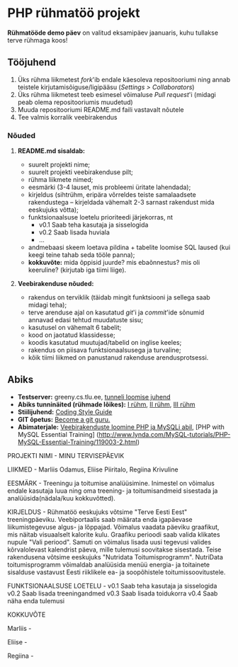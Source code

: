 # PHP rühmatöö projekt
**Rühmatööde demo päev** on valitud eksamipäev jaanuaris, kuhu tullakse terve rühmaga koos!

## Tööjuhend
1. Üks rühma liikmetest _fork_'ib endale käesoleva repositooriumi ning annab teistele kirjutamisõiguse/ligipääsu (_Settings > Collaborators_)
1. Üks rühma liikmetest teeb esimesel võimaluse _Pull request_'i (midagi peab olema repositooriumis muudetud)
1. Muuda repositooriumi README.md faili vastavalt nõutele
1. Tee valmis korralik veebirakendus

### Nõuded

1. **README.md sisaldab:**
    * suurelt projekti nime;
    * suurelt projekti veebirakenduse pilt;
    * rühma liikmete nimed;
    * eesmärki (3-4 lauset, mis probleemi üritate lahendada);
    * kirjeldus (sihtrühm, eripära võrreldes teiste samalaadsete rakendustega – kirjeldada vähemalt 2-3 sarnast rakendust mida eeskujuks võtta);
    * funktsionaalsuse loetelu prioriteedi järjekorras, nt
        * v0.1 Saab teha kasutaja ja sisselogida
        * v0.2 Saab lisada huviala
        * ...
    * andmebaasi skeem loetava pildina + tabelite loomise SQL laused (kui keegi teine tahab seda tööle panna);
    * **kokkuvõte:** mida õppisid juurde? mis ebaõnnestus? mis oli keeruline? (kirjutab iga tiimi liige).


2. **Veebirakenduse nõuded:**
    * rakendus on terviklik (täidab mingit funktsiooni ja sellega saab midagi teha);
    * terve arenduse ajal on kasutatud _git_'i ja _commit_'ide sõnumid annavad edasi tehtud muudatuste sisu; 
    * kasutusel on vähemalt 6 tabelit;
    * kood on jaotatud klassidesse;
    * koodis kasutatud muutujad/tabelid on inglise keeles;
    * rakendus on piisava funktsionaalsusega ja turvaline;
    * kõik tiimi liikmed on panustanud rakenduse arendusprotsessi.

## Abiks
* **Testserver:** greeny.cs.tlu.ee, [tunneli loomise juhend](http://minitorn.tlu.ee/~jaagup/kool/java/kursused/09/veebipr/naited/greenytunnel/greenytunnel.pdf)
* **Abiks tunninäited (rühmade lõikes):** [I rühm](https://github.com/veebiprogrammeerimine-2016s?utf8=%E2%9C%93&query=-I-ruhm), [II rühm](https://github.com/veebiprogrammeerimine-2016s?utf8=%E2%9C%93&query=-II-ruhm), [III rühm](https://github.com/veebiprogrammeerimine-2016s?utf8=%E2%9C%93&query=-III-ruhm)
* **Stiilijuhend:** [Coding Style Guide](http://www.php-fig.org/psr/psr-2/)
* **GIT õpetus:** [Become a git guru.](https://www.atlassian.com/git/tutorials/)
* **Abimaterjale:** [Veebirakenduste loomine PHP ja MySQLi abil](http://minitorn.tlu.ee/~jaagup/kool/java/loeng/veebipr/veebipr1.pdf), [PHP with MySQL Essential Training] (http://www.lynda.com/MySQL-tutorials/PHP-MySQL-Essential-Training/119003-2.html)

PROJEKTI NIMI - MINU TERVISEPÄEVIK

LIIKMED - Marliis Odamus, Eliise Piiritalo, Regiina Krivuline

EESMÄRK - Treeningu ja toitumise analüüsimine. Inimestel on võimalus endale kasutaja luua ning oma treening- ja toitumisandmeid sisestada ja analüüsida(nädala/kuu kokkuvõtted).

KIRJELDUS - Rühmatöö eeskujuks võtsime "Terve Eesti Eest" treeningpäeviku. Veebiportaalis saab määrata enda igapäevase liikumistegevuse algus- ja lõppajad. Võimalus vaadata päeviku graafikut, mis näitab visuaalselt kalorite kulu. Graafiku perioodi saab valida klikates nupule "Vali periood". Samuti on võimalus lisada uusi tegevusi valides kõrvalolevast kalendrist päeva, mille tulemusi soovitakse sisestada.
Teise rakendusena võtsime eeskujuks "Nutridata Toitumisprogramm". NutriData toitumisprogramm võimaldab analüüsida menüü energia- ja toitainete sisalduse vastavust Eesti riiklikele ea- ja soopõhistele toitumissoovitustele.

FUNKTSIONAALSUSE LOETELU -
v0.1 Saab teha kasutaja ja sisselogida
v0.2 Saab lisada treeningandmed
v0.3 Saab lisada toidukorra
v0.4 Saab näha enda tulemusi


KOKKUVÕTE

Marliis - 

Eliise -

Regiina -
